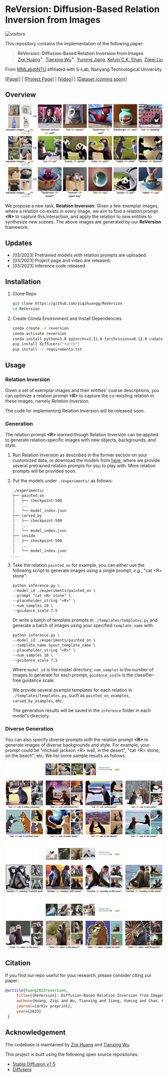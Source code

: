 # ReVersion: Diffusion-Based Relation Inversion from Images

![visitors](https://visitor-badge.glitch.me/badge?page_id=ziqihuangg/ReVersion&right_color=MediumAquamarine)

This repository contains the implementation of the following paper:
> **ReVersion: Diffusion-Based Relation Inversion from Images**<br>
> [Ziqi Huang](https://ziqihuangg.github.io/)<sup>∗</sup>, [Tianxing Wu](https://tianxingwu.github.io/)<sup>∗</sup>, [Yuming Jiang](https://yumingj.github.io/), [Kelvin C.K. Chan](https://ckkelvinchan.github.io/), [Ziwei Liu](https://liuziwei7.github.io/)<br>

From [MMLab@NTU](https://www.mmlab-ntu.com/) affiliated with S-Lab, Nanyang Technological University

[[Paper]()] | 
[[Project Page](https://ziqihuangg.github.io/projects/reversion.html)] | 
[[Video](https://www.youtube.com/watch?v=pkal3yjyyKQ)] |
[[Dataset (coming soon)]()]


## Overview
![overall_structure](./assets/teaser.jpg)

We propose a new task, **Relation Inversion**: Given a few exemplar images, where a relation co-exists in every image, we aim to find a relation prompt **\<R>** to capture this interaction, and apply the relation to new entities to synthesize new scenes. The above images are generated by our **ReVersion** framework.

## Updates
- [03/2023] Pretrained models with relation prompts are uploaded.
- [03/2023] Project page and video are released.
- [03/2023] Inference code released.


## Installation

1. Clone Repo

   ```bash
   git clone https://github.com/ziqihuangg/ReVersion
   cd ReVersion
   ```

2. Create Conda Environment and Install Dependencies

   ```bash
   conda create -n reversion
   conda activate reversion
   conda install python=3.8 pytorch==1.11.0 torchvision==0.12.0 cudatoolkit=11.3 -c pytorch
   pip install diffusers["torch"]
   pip install -r requirements.txt
   ```
## Usage

### Relation Inversion
Given a set of exemplar images and their entities' coarse descriptions, you can optimize a relation prompt **\<R>** to capture the co-existing relation in these images, namely *Relation Inversion*. 

The code for implementing Relation Inversion will be released soon.


### Generation
The relation prompt **\<R>** learned though Relation Inversion can be applied to generate relation-specific images with new objects, backgrounds, and style.

1. Run Relation Inversion as described in the former section on your customized data, or download the models from [here](https://drive.google.com/drive/folders/1apFk6TF3pGH00hHF1nO1S__tDlrcLQAh?usp=sharing), where we provide several pretrained relation prompts for you to play with. More relation prompts will be provided soon.

2. Put the models under `./experiments/` as follows:
    ```
    ./experiments/
    ├── painted_on
    │   ├── checkpoint-500
    │   ...
    │   └── model_index.json
    ├── carved_by
    │   ├── checkpoint-500
    │   ...
    │   └── model_index.json
    ├── inside
    │   ├── checkpoint-500
    │   ...
    │   └── model_index.json
    ...
    ```
    <!-- ```
    ./experiments/
    ├── painted_on
    │   ├── annotations
    │   |   ├── train.csv
    │   |   ├── test.csv
    │   |   └── val.csv
    │   └── images
    │       ├── train
    │       │   ├── Bangs-Eyeglasses-Smiling-Young
    │       │   |   ├── xxxxxx.jpg
    |       |   |   ...
    |       |   |   └── xxxxxx.jpg
    |       |   ...
    │       │   ├── Young-Smiling-Eyeglasses
    │       │   |   ├── xxxxxx.jpg
    |       |   |   ...
    |       |   |   └── xxxxxx.jpg
    │       │   └── original
    │       │       ├── xxxxxx.jpg
    |       |       ...
    |       |       └── xxxxxx.jpg
    │       ├── test
    │       │   % the same structure as in train
    │       └── val
    │           % the same structure as in train
    └── facial_components
    ``` -->

<!-- 3. Run the following script (an example):
    ```
    python inference.py \
    --model_id ./experiments/painted_on \
    --prompt "cat <R> stone" \
    --template_name painted_on_examples \
    --placeholder_string "<R>" \
    --num_samples 10 \
    --guidance_scale 7.5
    ```
    Where `model_id` is the model directory, `num_samples` is the  -->
    
3. Take the relation `painted_on` for example, you can either use the following script to generate images using a single prompt, *e.g.*, "cat \<R> stone":
    ```
    python inference.py \
    --model_id ./experiments/painted_on \
    --prompt "cat <R> stone" \
    --placeholder_string "<R>" \
    --num_samples 10 \
    --guidance_scale 7.5
    ```
    Or write a batch of template prompts in `./templates/templates.py` and generate a batch of images using your specified `template_name` with:
    ```
    python inference.py \
    --model_id ./experiments/painted_on \
    --template_name $your_template_name \
    --placeholder_string "<R>" \
    --num_samples 10 \
    --guidance_scale 7.5
    ```
    Where  `model_id` is the model directory, `num_samples` is the number of images to generate for each prompt, `guidance_scale` is the classifier-free guidance scale.

    We provide several example templates for each relation in `./templates/templates.py`, such as `painted_on_examples`, `carved_by_examples`, etc.

    The generation results will be saved in the `inference` folder in each model's directory.

### Diverse Generation
You can also specify diverse prompts with the relation prompt **\<R>** to generate images of diverse backgrounds and style. For example, your prompt could be "michael jackson \<R> wall, in the desert", "cat \<R> stone, on the beach", etc. We list some sample results as follows.

![diverse_results](./assets/diverse.jpg)




## Citation

   If you find our repo useful for your research, please consider citing our paper:

   ```bibtex
   @article{huang2023reversion,
        title={{ReVersion}: Diffusion-Based Relation Inversion from Images},
        author={Huang, Ziqi and Wu, Tianxing and Jiang, Yuming and Chan, Kelvin C.K. and Liu, Ziwei},
        journal={arXiv preprint},
        year={2023}
    }
   ```


## Acknowledgement

The codebase is maintained by [Ziqi Huang](https://ziqihuangg.github.io/) and [Tianxing Wu](https://tianxingwu.github.io/).

This project is built using the following open source repositories:
- [Stable Diffusion v1-5](https://huggingface.co/runwayml/stable-diffusion-v1-5)
- [Diffusers](https://github.com/huggingface/diffusers)